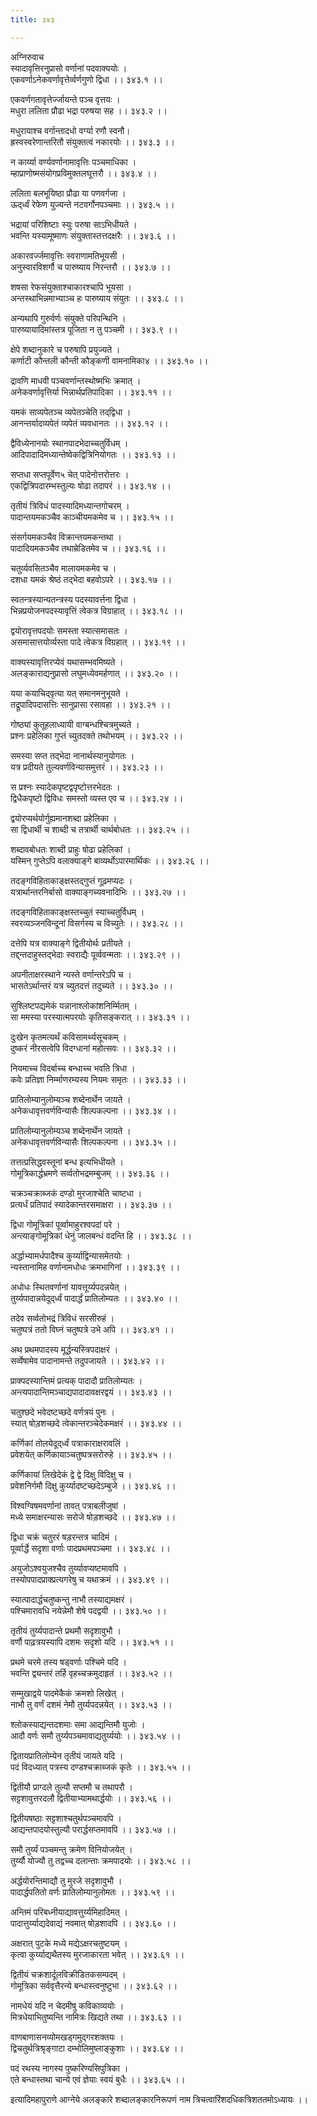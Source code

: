 ```yaml
---
title: ३४३

---
```

अग्निरुवाच  
स्यादावृत्तिरनुप्रासो वर्णानां पदवाक्ययोः ।  
एकवर्णाऽनेकवर्णावृत्तेर्व्वर्णगुणो द्विधा ।। ३४३.१ ।।  
  
एकवर्णगतावृत्तेर्ज्जायन्ते पञ्च वृत्तयः ।  
मधुरा ललिता प्रौढा भद्रा परुषया सह ।। ३४३.२ ।।  
  
मधुरायाश्च वर्गान्तादधो वर्ग्या रणौ स्वनौ।  
ह्रस्वस्वरेणान्तरितौ संयुक्तत्वं नकारयोः ।। ३४३.३ ।।  
  
न कार्य्या वर्ण्यवर्णानामावृत्तिः पञ्चमाधिका ।  
म्हाप्राणोष्मसंयोगप्रविमुक्तलघूत्तरौ ।। ३४३.४ ।।  
  
ललिता बलभूयिष्ठा प्रौढा या पणवर्गजा ।  
ऊद्‌र्ध्वं रेफेण युज्यन्ते नटवर्गोनपञ्चमाः ।। ३४३.५ ।।  
  
भद्रायां परिशिष्टाः स्युः परुषा साऽभिधीयते ।  
भवन्ति यस्यामूष्माणः संयुक्तास्तत्तदक्षरैः ।। ३४३.६ ।।  
  
अकारवर्ज्जमावृत्तिः स्वराणामतिभूयसी ।  
अनुस्वारविशर्गौ च पारुष्याय निरन्तरौ ।। ३४३.७ ।।  
  
शषसा रेफसंयुक्ताश्चाकारश्चापि भूयसा ।  
अन्तस्थाभिन्नमाभ्याञ्च हः पारुष्याय संयुतः ।। ३४३.८ ।।  
  
अन्यथापि गुरुर्वर्णः संयुक्ते परिपन्थिनि ।  
पारुष्यायादिमांस्तत्र पूजिता न तु पञ्चमी ।। ३४३.९ ।।  
  
क्षेपे शब्दानुकारे च परुषापि प्रयुज्यते ।  
कर्णाटी कौन्तली कौन्ती कौङ्कणी वामनामिका४ ।। ३४३.१० ।।  
  
द्रावणि माधवी पञ्चवर्णान्तस्थोष्मभिः क्रमात् ।  
अनेकवर्णावृत्तिर्या भिन्नार्थप्रतिपादिका ।। ३४३.११ ।।  
  
यमकं साव्यपेतञ्च व्यपेतञ्चेति तद्‌द्विधा ।  
आनन्तर्यादव्यपेतं व्यपेतं व्यवधानतः ।। ३४३.१२ ।।  
  
द्वैविध्येनानयोः स्थानपादभेदाच्चतुर्विधम् ।  
आदिपादादिमध्यान्तेष्वेकद्वित्रिनियोगतः ।। ३४३.१३ ।।  
  
सप्तधा सप्तपूर्वेण५ चेत् पादेनोत्तरोत्तरः ।  
एकद्वित्रिपदारम्भस्तुल्यः षोढा तदापरं ।। ३४३.१४ ।।  
  
तृतीयं त्रिविधं पादस्यादिमध्यान्तगोचरम् ।  
पादान्तयमकञ्चैव काञ्चीयमकमेव च ।। ३४३.१५ ।।  
  
संसर्गयमकञ्चैव विक्रान्तयमकन्तथा ।  
पादादियमकञ्चैव तथाम्रेडितमेव च ।। ३४३.१६ ।।  
  
चतुर्व्यवसितञ्चैव मालायमकमेव च ।  
दशधा यमकं श्रेष्ठं तद्भेदा बहवोऽपरे ।। ३४३.१७ ।।  
  
स्वतन्त्रस्यान्यतन्त्रस्य पदस्यावर्त्तना द्विधा ।  
भिन्नप्रयोजनपदस्यावृत्तिं त्वेकत्र विग्राहात् ।। ३४३.१८ ।।  
  
द्वयोरावृत्तपदयोः समस्ता स्यात्समासतः ।  
असमासात्तयोर्व्यस्ता पादे त्वेकत्र विग्रहात् ।। ३४३.१९ ।।  
  
वाक्यस्यावृत्तिरप्येवं यथासम्भवमिष्यते ।  
अलङ्काराद्यनुप्रासो लघुमध्येवमर्हणात् ।। ३४३.२० ।।  
  
यया कयाचिद्‌वृत्या यत् समानमनुभूयते ।  
तद्रूपादिपदासत्तिः सानुप्रासा रसावहा ।। ३४३.२१ ।।  
  
गोष्ठ्यां कुतूहलाध्यायी वाग्बन्धश्चित्रमुच्यते ।  
प्रश्नः प्रहेलिका गुप्तं च्युतदक्ते तथोभयम् ।। ३४३.२२ ।।  
  
समस्या सप्त तद्‌भेदा नानार्थस्यानुयोगतः ।  
यत्र प्रदीयते तुल्यवर्णविन्यासमुत्तरं ।। ३४३.२३ ।।  
  
स प्रश्नः स्यादेकपृष्टद्वपृष्टोत्तरभेदतः ।  
द्विधैकपृष्टो द्विविधः समस्तो व्यस्त एव च ।। ३४३.२४ ।।  
  
द्वयोरप्यर्थयोर्गुह्यमानशब्दा प्रहेलिका ।  
सा द्विधार्थी च शाब्दी च तत्रार्थी चार्थबोधतः ।। ३४३.२५ ।।  
  
शब्दावबोधतः शाब्दी प्राहुः षोढा प्रहेलिकां ।  
यस्मिन् गुप्तेऽपि वलाक्याङ्गे बाव्यर्थोऽपारमार्थिकः ।। ३४३.२६ ।।  
  
तदङ्गविहिताकाङ्‌क्षस्तद्‌गुप्तं गूढ़मप्यदः ।  
यत्रार्थान्तरनिर्बासो वाक्याङ्गच्यवनादिभिः ।। ३४३.२७ ।।  
  
तदङ्गविहिताकाङ्क्षस्तच्चुतं स्याच्चतुर्विधम् ।  
स्वरव्यञ्जनविन्दूनां विसर्गस्य च विच्युतेः ।। ३४३.२८ ।।  
  
दत्तेपि यत्र वाक्याङ्गे द्वितीयोर्थः प्रतीयते ।  
तद्द्न्तदाहुस्तद्भेदाः स्वराद्यैः पूर्व्ववन्मताः ।। ३४३.२९ ।।  
  
अपनीताक्षरस्थाने न्यस्ते वर्णान्तरेऽपि च ।  
भासतेऽर्थान्तरं यत्र च्युतदत्तं तदुच्यते ।। ३४३.३० ।।  
  
सुश्लिष्टपद्यमेकं यन्नानाश्लोकांशनिर्म्मितम् ।  
सा ममस्या परस्यात्मपरयोः कृतिसङ्करात् ।। ३४३.३१ ।।  
  
दुःखेन कृतमत्यर्थं कविसामर्थ्यसूचकम् ।  
दुष्करं नीरसत्वेपि विदग्धानां महोत्सवः ।। ३४३.३२ ।।  
  
नियमाच्च विदर्बाच्च बन्धाच्च भवति त्रिधा ।  
कवेः प्रतिज्ञा निर्म्माणरम्यस्य नियमः समृतः ।। ३४३.३३ ।।  
  
प्रातिलोम्यानुलोम्यञ्च शब्देनार्थेन जायते ।  
अनेकधावृत्तवर्णविन्यासैः शिल्पकल्पना ।। ३४३.३४ ।।  
  
प्रातिलोम्यानुलोम्यञ्च शब्देनार्थेन जायते ।  
अनेकधावृत्तवर्णविन्यासैः शिल्पकल्पना ।। ३४३.३५ ।।  
  
तत्तत्प्रसिद्धवस्तूनां बन्ध इत्यभिधीयते ।  
गोमूत्रिकार्द्धभ्रमणे सर्व्वतोभद्रमम्बुजम् ।। ३४३.३६ ।।  
  
चक्रञ्चक्राब्जकं दण्डो मुरजाश्चेति चाष्टधा ।  
प्रत्यर्धं प्रतिपादं स्यादेकान्तरसमाक्षरा ।। ३४३.३७ ।।  
  
द्विधा गोमूत्रिकां पूर्व्वामाहुरश्वपदां परे ।  
अन्त्याङ्गोमूत्रिकां धेनुं जालबन्धं वदन्ति हि ।। ३४३.३८ ।।  
  
अर्द्धाभ्यामर्धपादैश्च कुर्य्याद्विन्यासमेतयोः ।  
न्यस्तानामिह वर्णानामधोधः क्रमभागिनां ।। ३४३.३९ ।।  
  
अधोधः स्थितवर्णानां यावत्तूर्य्यपदन्नयेत् ।  
तुर्य्यपादान्नयेदूद्‌र्ध्वं पादार्द्धं प्रातिलोम्यतः ।। ३४३.४० ।।  
  
तदेव सर्व्वतोभद्रं त्रिविधं सरसीरुहं ।  
चतुष्पत्रं ततो विघ्नं चतुष्पत्रे उभे अपि ।। ३४३.४१ ।।  
  
अथ प्रथमपादस्य मूर्द्धन्यस्त्रिपदाक्षरं ।  
सर्व्वेषामेव पादानामन्ते तदुपजायते ।। ३४३.४२ ।।  
  
प्राक्पदस्यान्तिमं प्रत्यक् पादादौ प्रातिलोम्यतः ।  
अन्त्यपादान्तिमञ्चाद्यपादादावक्षरद्वयं ।। ३४३.४३ ।।  
  
चतुश्छदे भवेदष्टच्छदे वर्णत्रयं पुनः ।  
स्यात् षोड़शच्छदे त्वेकान्तरञ्चेदेकमक्षरं ।। ३४३.४४ ।।  
  
कर्णिकां तोलयेदूद्‌र्ध्वं पत्राकाराक्षरावलिं ।  
प्रवेशयेत् कर्णिकायाञ्चतुष्पत्रसरोरुहे ।। ३४३.४५ ।।  
  
कर्णिकायां लिखेदेकं द्वे द्वे दिक्षु विदिक्षु च ।  
प्रवेशनिर्गमौ दिक्षु कुर्य्यादष्टच्छदेऽम्बुजे ।। ३४३.४६ ।।  
  
विश्वग्विषमवर्णानां तावत् पत्राबलीजुषां ।  
मध्ये समाक्षरन्यासः सरोजे षोड़शच्छदे ।। ३४३.४७ ।।  
  
द्विधा चक्रं चतुररं षड़रन्तत्र चादिमं ।  
पूर्व्वार्द्धे सदृशा वर्णाः पादप्रथमपञ्चमा ।। ३४३.४८ ।।  
  
अयुजोऽश्वयुजश्चैव तुर्य्यावप्यष्टमावपि ।  
तस्योपपादप्राक्प्रत्यगरेषु च यथाक्रमं ।। ३४३.४९ ।।  
  
स्यात्पादार्द्धचतुष्कन्तु नाभौ तस्याद्यमक्षरं ।  
पश्चिमारावधि नयेन्नेमौ शेषे पदद्वयी ।। ३४३.५० ।।  
  
तृतीयं तुर्य्यपादान्ते प्रथमौ सदृशावुभौ ।  
वर्णौ पाढ़त्रयस्यापि दशमः सदृशो यदि ।। ३४३.५१ ।।  
  
प्रथमे चरमे तस्य षड्‌वर्णाः पश्चिमे यदि ।  
भवन्ति द्व्यन्तरं तर्हि वृहच्चक्रमुदाहृतं ।। ३४३.५२ ।।  
  
सम्मुखाद्वये पादमेकैकं क्रमशो लिखेत् ।  
नाभौ तु वर्णं दशमं नेमौ तुर्य्यपदन्नयेत् ।। ३४३.५३ ।।  
  
श्लोकस्याद्यन्तदशमाः समा आद्यन्तिमौ युजोः ।  
आदौ वर्णः समौ तुर्य्यपञ्चमावाद्यतुर्य्ययोः ।। ३४३.५४ ।।  
  
द्वितायप्रातिलोम्येन तृतीयं जायते यदि ।  
पदं विदध्यात् पत्रस्य दण्डश्चक्राब्जकं कृतेः ।। ३४३.५५ ।।  
  
द्वितीयौ प्राग्दले तुल्यौ सप्तमौ च तथापरौ ।  
सट्टशावुत्तरदलौ द्वितीयाभ्यामथार्द्धयोः ।। ३४३.५६ ।।  
  
द्वितीयषष्ठाः सट्टशाश्चतुर्थपञ्चमावपि ।  
आद्यन्तपादयोस्तुल्यौ परार्द्धसप्तमावपि ।। ३४३.५७ ।।  
  
समौ तुर्य्यं पञ्चमन्तु क्रमेण विनियोजयेत् ।  
तुर्य्यौ योज्यौ तु तद्वच्च दलान्ताः क्रमपादयोः ।। ३४३.५८ ।।  
  
अर्द्धयोरन्तिमाद्यौ तु मुरजे सदृशावुभौ ।  
पादार्द्धपतितो वर्णः प्रातिलोम्यानुलोमतः ।। ३४३.५९ ।।  
  
अन्तिमं परिबध्नीयाद्यावत्तुर्य्यमिहादिमत् ।  
पादात्तुर्य्याद्यदेवाद्यं नवमात् षोड़शादपि ।। ३४३.६० ।।  
  
अक्षरात् पुटके मध्ये मद्येऽक्षरचतुष्टयम् ।  
कृत्वा कुर्य्याद्यथैतस्य मुरजाकारता भवेत् ।। ३४३.६१ ।।  
  
द्वितीयं चक्रशार्दूलविक्रीडितकसम्पदम् ।  
गोमूत्रिका सर्ववृत्तैरन्ये बन्धास्त्वनुष्टुभा ।। ३४३.६२ ।।  
  
नामधेयं यदि न चेदमीषु कविकाव्ययोः ।  
मित्रधेयाभितुष्यन्ति नामित्रः खिद्यते तथा ।। ३४३.६३ ।।  
  
वाणबाणासनव्योमखड्गमुद्गरशक्तयः ।  
द्विचतुर्थत्रिश्रृङ्गाटा दम्भोलिमुष्लाङ्कुशाः ।। ३४३.६४ ।।  
  
पदं रथस्य नागस्य पुष्करिण्यसिपुत्रिका ।  
एते बन्धास्तथा चान्ये एवं ज्ञेयाः स्वयं बुधैः ।। ३४३.६५ ।।  
  
इत्यादिमहापुराणे आग्नेये अलङ्कारे शब्दालङ्कारनिरूपणं नाम त्रिचत्वारिंशदधिकत्रिशततमोऽध्यायः ।।